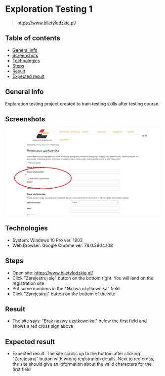# Exploration Testing 1
> https://www.biletylodzkie.pl/

## Table of contents
* [General info](#general-info)
* [Screenshots](#screenshots)
* [Technologies](#technologies)
* [Steps](#steps)
* [Result](#result)
* [Expected result](#expected-result)

## General info
Exploration testing project created to train testing skills after testing course.

## Screenshots
![screenshot4](SCR4.PNG)

## Technologies
* System: Windows 10 Pro ver. 1903
* Web Browser: Google Chrome ver. 78.0.3904.108

## Steps
* Open site: https://www.biletylodzkie.pl/
* Click "Zarejestruj się" button on the bottom right. You will land on the registration site
* Put some numbers in the "Nazwa użytkownika" field
* Click "Zarejestruj" button on the bottom of the site

## Result
* The site says: "Brak nazwy użytkownika." below the first field and shows a red cross sign above

## Expected result
* Expected result:
The site scrolls up to the bottom after clicking "Zarejestruj" button with wrong registration details.
Next to red cross, the site should give an information about the valid characters for the first field